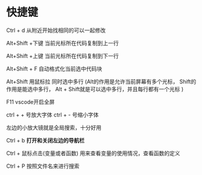 # 快捷键

Ctrl + d 从附近开始找相同的可以一起修改

Alt+Shift +下键 当前光标所在代码复制到上一行

Alt+Shift +上键 当前光标所在代码复制到下一行

Alt+Shift + F 自动格式化当前选中代码块

Alt+Shift 用鼠标拉  同时选中多行
(Alt的作用是允许当前屏幕有多个光标， Shift的作用是能选中多行， Alt + Shift就是可以选中多行，并且每行都有一个光标  )

F11 vscode开启全屏

ctrl + + 号放大字体
ctrl + - 号缩小字体

左边的小放大镜就是全局搜索，十分好用

Ctrl + b **打开和关闭左边的导航栏**

Ctrl + 鼠标点击(变量或者函数)  用来查看变量的使用情况，查看函数的定义

Ctrl + P 按照文件名来进行搜索